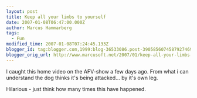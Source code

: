```yaml
---
layout: post
title: Keep all your limbs to yourself
date: 2007-01-08T06:47:00.000Z
author: Marcus Hammarberg
tags:
  - Fun
modified_time: 2007-01-08T07:24:45.133Z
blogger_id: tag:blogger.com,1999:blog-36533086.post-3905856074587927469
blogger_orig_url: http://www.marcusoft.net/2007/01/keep-all-your-limbs-to-yourself.html
---
```



I caught this home video on the AFV-show a few days ago. From
what i can understand the dog thinks it's being attacked... by it's own
leg.

Hilarious - just think how many times this have happened.

